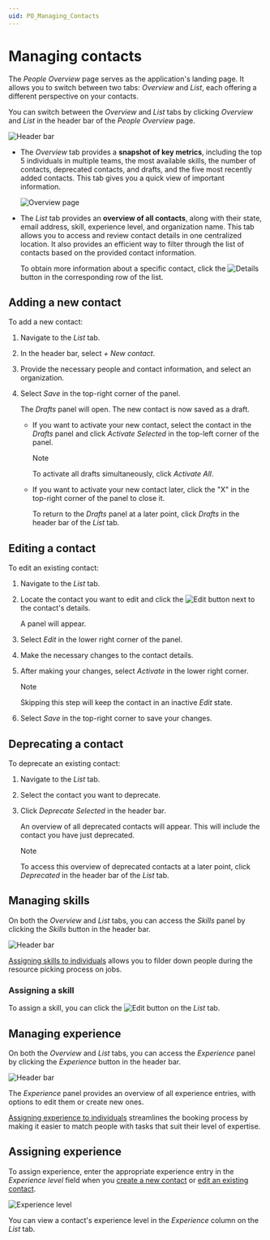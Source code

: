 ```yaml
---
uid: PO_Managing_Contacts
---
```


# Managing contacts

The *People Overview* page serves as the application's landing page. It allows you to switch between two tabs: *Overview* and *List*, each offering a different perspective on your contacts.

You can switch between the *Overview* and *List* tabs by clicking *Overview* and *List* in the header bar of the *People Overview* page.

![Header bar](~/user-guide/images/PO_HeaderBar.png)

- The *Overview* tab provides a **snapshot of key metrics**, including the top 5 individuals in multiple teams, the most available skills, the number of contacts, deprecated contacts, and drafts, and the five most recently added contacts. This tab gives you a quick view of important information.

  ![Overview page](~/user-guide/images/PO_People_Overview_Example.png)

- The *List* tab provides an **overview of all contacts**, along with their state, email address, skill, experience level, and organization name. This tab allows you to access and review contact details in one centralized location. It also provides an efficient way to filter through the list of contacts based on the provided contact information.

  To obtain more information about a specific contact, click the ![Details](~/user-guide/images/PO_Details.png) button in the corresponding row of the list.

## Adding a new contact

To add a new contact:

1. Navigate to the *List* tab.

1. In the header bar, select *+ New contact*.

1. Provide the necessary people and contact information, and select an organization.

1. Select *Save* in the top-right corner of the panel.

   The *Drafts* panel will open. The new contact is now saved as a draft.

   - If you want to activate your new contact, select the contact in the *Drafts* panel and click *Activate Selected* in the top-left corner of the panel.

     > [!NOTE]
     > To activate all drafts simultaneously, click *Activate All*.

   - If you want to activate your new contact later, click the "X" in the top-right corner of the panel to close it.

     To return to the *Drafts* panel at a later point, click *Drafts* in the header bar of the *List* tab.

## Editing a contact

To edit an existing contact:

1. Navigate to the *List* tab.

1. Locate the contact you want to edit and click the ![Edit](~/user-guide/images/PO_Edit.png) button next to the contact's details.

   A panel will appear.

1. Select *Edit* in the lower right corner of the panel.

1. Make the necessary changes to the contact details.

1. After making your changes, select *Activate* in the lower right corner.

   > [!NOTE]
   > Skipping this step will keep the contact in an inactive *Edit* state.

1. Select *Save* in the top-right corner to save your changes.

## Deprecating a contact

To deprecate an existing contact:

1. Navigate to the *List* tab.

1. Select the contact you want to deprecate.

1. Click *Deprecate Selected* in the header bar.

   An overview of all deprecated contacts will appear. This will include the contact you have just deprecated.

   > [!NOTE]
   > To access this overview of deprecated contacts at a later point, click *Deprecated* in the header bar of the *List* tab.

## Managing skills

On both the *Overview* and *List* tabs, you can access the *Skills* panel by clicking the *Skills* button in the header bar.

![Header bar](~/user-guide/images/PO_Skills_Header_Bar.png)

[Assigning skills to individuals](#assigning-a-skill) allows you to filder down people during the resource picking process on jobs.

### Assigning a skill

To assign a skill, you can click the ![Edit](~/user-guide/images/PO_Skills.png) button on the *List* tab.

## Managing experience

On both the *Overview* and *List* tabs, you can access the *Experience* panel by clicking the *Experience* button in the header bar.

![Header bar](~/user-guide/images/PO_Experience_Header_Bar.png)

The *Experience* panel provides an overview of all experience entries, with options to edit them or create new ones.

[Assigning experience to individuals](#assigning-experience) streamlines the booking process by making it easier to match people with tasks that suit their level of expertise.

## Assigning experience

To assign experience, enter the appropriate experience entry in the *Experience level* field when you [create a new contact](#adding-a-new-contact) or [edit an existing contact](#editing-a-contact).

![Experience level](~/user-guide/images/PO_Experience_Level.png)

You can view a contact's experience level in the *Experience* column on the *List* tab.
